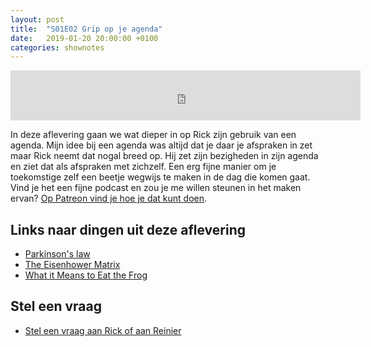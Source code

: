 ```yaml
---
layout: post
title:  "S01E02 Grip op je agenda"
date:   2019-01-20 20:00:00 +0100
categories: shownotes
---
```


<iframe width="560" height="80" scrolling="no" frameborder="no" src="https://fireside.fm/s/R68v5wVn+_LA6VQOb/iframe"></iframe>

In deze aflevering gaan we wat dieper in op Rick zijn gebruik van een agenda. Mijn idee bij een agenda was altijd dat je daar je afspraken in zet maar Rick neemt dat nogal breed op. Hij zet zijn bezigheden in zijn agenda en ziet dat als afspraken met zichzelf. Een erg fijne manier om je toekomstige zelf een beetje wegwijs te maken in de dag die komen gaat. Vind je het een fijne podcast en zou je me willen steunen in het maken ervan? [Op Patreon vind je hoe je dat kunt doen](https://patreon.com/reinier).

## Links naar dingen uit deze aflevering

- [Parkinson's law](https://en.wikipedia.org/wiki/Parkinson's_law)
- [The Eisenhower Matrix](https://www.eisenhower.me/eisenhower-matrix/)
- [What it Means to Eat the Frog](https://blog.noisli.com/what-it-means-to-eat-the-frog/)

## Stel een vraag

- [Stel een vraag aan Rick of aan Reinier](https://hoekrijgjehetvoorelkaar.nl/stel-een-vraag/)

